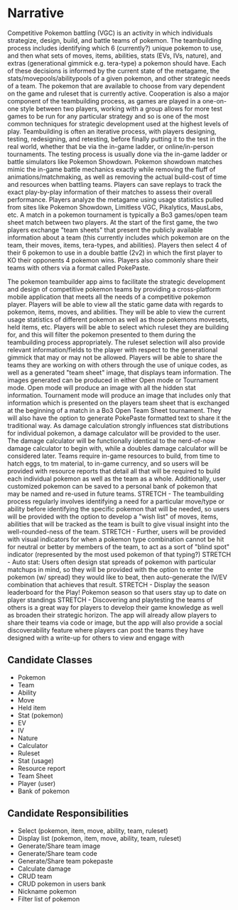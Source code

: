 # Narrative

Competitive Pokemon battling (VGC) is an activity in which individuals strategize, design, build, and battle teams of pokemon. The teambuilding process includes identifying which 6 (currently?) unique pokemon to use, and then what sets of moves, items, abilities, stats (EVs, IVs, nature), and extras (generational gimmick e.g. tera-type) a pokemon should have. Each of these decisions is informed by the current state of the metagame, the stats/movepools/abilitypools of a given pokemon, and other strategic needs of a team. The pokemon that are available to choose from vary dependent on the game and ruleset that is currently active. Cooperation is also a major component of the teambuilding process, as games are played in a one-on-one style between two players, working with a group allows for more test games to be run for any particular strategy and so is one of the most common techniques for strategic development used at the highest levels of play. Teambuilding is often an iterative process, with players designing, testing, redesigning, and retesting, before finally putting it to the test in the real world, whether that be via the in-game ladder, or online/in-person tournaments. The testing process is usually done via the in-game ladder or battle simulators like Pokemon Showdown. Pokemon showdown matches mimic the in-game battle mechanics exactly while removing the fluff of animations/matchmaking, as well as removing the actual build-cost of time and resources when battling teams. Players can save replays to track the exact play-by-play information of their matches to assess their overall performance. Players analyze the metagame using usage statistics pulled from sites like Pokemon Showdown, Limitless VGC, Pikalytics, MausLabs, etc. 
A match in a pokemon tournament is typically a Bo3 games/open team sheet match between two players. At the start of the first game, the two players exchange "team sheets" that present the publicly available information about a team (this currently includes which pokemon are on the team, their moves, items, tera-types, and abilities). Players then select 4 of their 6 pokemon to use in a double battle (2v2) in which the first player to KO their opponents 4 pokemon wins. Players also commonly share their teams with others via a format called PokePaste.

The pokemon teambuilder app aims to facilitate the strategic development and design of competitive pokemon teams by providing a cross-platform mobile application that meets all the needs of a competitive pokemon player. Players will be able to view all the static game data with regards to pokemon, items, moves, and abilities. They will be able to view the current usage statistics of different pokemon as well as those pokemons movesets, held items, etc. Players will be able to select which ruleset they are building for, and this will filter the pokemon presented to them during the teambuilding process appropriately. The ruleset selection will also provide relevant information/fields to the player with respect to the generational gimmick that may or may not be allowed.
Players will be able to share the teams they are working on with others through the use of unique codes, as well as a generated "team sheet" image, that displays team information. The images generated can be produced in either Open mode or Tournament mode. Open mode will produce an image with all the hidden stat information. Tournament mode will produce an image that includes only that information which is presented on the players team sheet that is exchanged at the beginning of a match in a Bo3 Open Team Sheet tournament. They will also have the option to generate PokePaste formatted text to share it the traditional way.
As damage calculation strongly influences stat distributions for individual pokemon, a damage calculator will be provided to the user. The damage calculator will be functionally identical to the nerd-of-now damage calculator to begin with, while a doubles damage calculator will be considered later. 
Teams require in-game resources to build, from time to hatch eggs, to tm material, to in-game currency, and so users will be provided with resource reports that detail all that will be required to build each individual pokemon as well as the team as a whole. Additionally, user customized pokemon can be saved to a personal bank of pokemon that may be named and re-used in future teams. 
STRETCH - The teambuilding process regularly involves identifying a need for a particular move/type or ability before identifying the specific pokemon that will be needed, so users will be provided with the option to develop a "wish list" of moves, items, abilities that will be tracked as the team is built to give visual insight into the well-rounded-ness of the team.
STRETCH - Further, users will be provided with visual indicators for when a pokemon type combination cannot be hit for neutral or better by members of the team, to act as a sort of "blind spot" indicator (represented by the most used pokemon of that typing?)
STRETCH - Auto stat: Users often design stat spreads of pokemon with particular matchups in mind, so they will be provided with the option to enter the pokemon (w/ spread) they would like to beat, then auto-generate the IV/EV combination that achieves that result.
STRETCH - Display the season leaderboard for the Play! Pokemon season so that users stay up to date on player standings
STRETCH - Discovering and playtesting the teams of others is a great way for players to develop their game knowledge as well as broaden their strategic horizon. The app will already allow players to share their teams via code or image, but the app will also provide a social discoverability feature where players can post the teams they have designed with a write-up for others to view and engage with

## Candidate Classes

- Pokemon
- Team
- Ability
- Move
- Held item
- Stat (pokemon)
- EV
- IV
- Nature
- Calculator
- Ruleset
- Stat (usage)
- Resource report
- Team Sheet
- Player (user)
- Bank of pokemon

## Candidate Responsibilities

- Select (pokemon, item, move, ability, team, ruleset)
- Display list (pokemon, item, move, ability, team, ruleset)
- Generate/Share team image
- Generate/Share team code
- Generate/Share team pokepaste
- Calculate damage
- CRUD team
- CRUD pokemon in users bank
- Nickname pokemon
- Filter list of pokemon